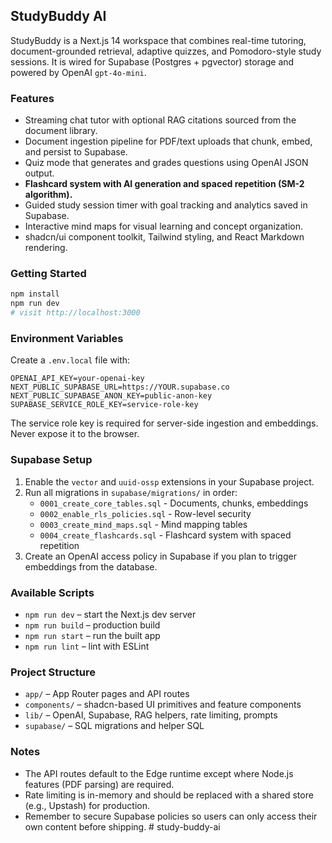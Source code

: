 ## StudyBuddy AI

StudyBuddy is a Next.js 14 workspace that combines real-time tutoring, document-grounded retrieval, adaptive quizzes, and Pomodoro-style study sessions. It is wired for Supabase (Postgres + pgvector) storage and powered by OpenAI `gpt-4o-mini`.

### Features
- Streaming chat tutor with optional RAG citations sourced from the document library.
- Document ingestion pipeline for PDF/text uploads that chunk, embed, and persist to Supabase.
- Quiz mode that generates and grades questions using OpenAI JSON output.
- **Flashcard system with AI generation and spaced repetition (SM-2 algorithm).**
- Guided study session timer with goal tracking and analytics saved in Supabase.
- Interactive mind maps for visual learning and concept organization.
- shadcn/ui component toolkit, Tailwind styling, and React Markdown rendering.

### Getting Started
```bash
npm install
npm run dev
# visit http://localhost:3000
```

### Environment Variables
Create a `.env.local` file with:
```
OPENAI_API_KEY=your-openai-key
NEXT_PUBLIC_SUPABASE_URL=https://YOUR.supabase.co
NEXT_PUBLIC_SUPABASE_ANON_KEY=public-anon-key
SUPABASE_SERVICE_ROLE_KEY=service-role-key
```
The service role key is required for server-side ingestion and embeddings. Never expose it to the browser.

### Supabase Setup
1. Enable the `vector` and `uuid-ossp` extensions in your Supabase project.
2. Run all migrations in `supabase/migrations/` in order:
   - `0001_create_core_tables.sql` - Documents, chunks, embeddings
   - `0002_enable_rls_policies.sql` - Row-level security
   - `0003_create_mind_maps.sql` - Mind mapping tables
   - `0004_create_flashcards.sql` - Flashcard system with spaced repetition
3. Create an OpenAI access policy in Supabase if you plan to trigger embeddings from the database.

### Available Scripts
- `npm run dev` – start the Next.js dev server
- `npm run build` – production build
- `npm run start` – run the built app
- `npm run lint` – lint with ESLint

### Project Structure
- `app/` – App Router pages and API routes
- `components/` – shadcn-based UI primitives and feature components
- `lib/` – OpenAI, Supabase, RAG helpers, rate limiting, prompts
- `supabase/` – SQL migrations and helper SQL

### Notes
- The API routes default to the Edge runtime except where Node.js features (PDF parsing) are required.
- Rate limiting is in-memory and should be replaced with a shared store (e.g., Upstash) for production.
- Remember to secure Supabase policies so users can only access their own content before shipping.
#   s t u d y - b u d d y - a i  
 